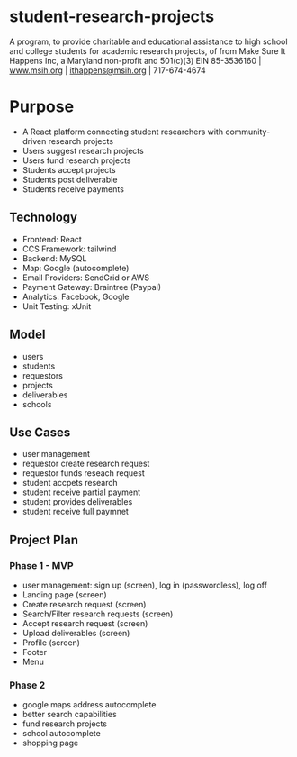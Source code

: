# student-research-projects
A program, to provide charitable and educational assistance to high school and college students for academic research projects, of from Make Sure It Happens Inc, a Maryland non-profit and 501(c)(3) EIN 85-3536160 | www.msih.org | ithappens@msih.org | 717-674-4674

# Purpose
- A React platform connecting student researchers with community-driven research projects 
- Users suggest research projects
- Users fund research projects 
- Students accept projects
- Students post deliverable
- Students receive payments

## Technology
- Frontend: React
- CCS Framework: tailwind
- Backend: MySQL
- Map: Google (autocomplete)
- Email Providers: SendGrid or AWS
- Payment Gateway: Braintree (Paypal)
- Analytics: Facebook, Google
- Unit Testing: xUnit

## Model
- users
- students
- requestors
- projects
- deliverables
- schools

## Use Cases
- user management
- requestor create research request
- requestor funds reseach request
- student accpets research
- student receive partial payment
- student provides deliverables
- student receive full paymnet

## Project Plan

### Phase 1 - MVP

- user management: sign up (screen), log in (passwordless), log off
- Landing page (screen)
- Create research request (screen)
- Search/Filter research requests (screen)
- Accept research request (screen)
- Upload deliverables (screen)
- Profile (screen)
- Footer
- Menu  

### Phase 2

- google maps address autocomplete
- better search capabilities
- fund research projects
- school autocomplete
- shopping page
  
